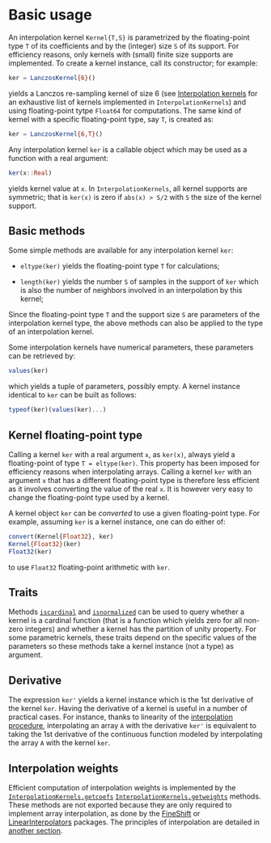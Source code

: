 # Basic usage

An interpolation kernel `Kernel{T,S}` is parametrized by the floating-point
type `T` of its coefficients and by the (integer) size `S` of its support.  For
efficiency reasons, only kernels with (small) finite size supports are
implemented.  To create a kernel instance, call its constructor; for example:

```julia
ker = LanczosKernel{6}()
```

yields a Lanczos re-sampling kernel of size 6 (see [Interpolation
kernels](kernels.md) for an exhaustive list of kernels implemented in
`InterpolationKernels`) and using floating-point tytpe `Float64` for
computations.  The same kind of kernel with a specific floating-point type, say
`T`, is created as:

```julia
ker = LanczosKernel{6,T}()
```

Any interpolation kernel `ker` is a callable object which may be used as a
function with a real argument:

```julia
ker(x::Real)
```

yields kernel value at `x`.  In `InterpolationKernels`, all kernel supports are
symmetric; that is `ker(x)` is zero if `abs(x) > S/2` with `S` the size of the
kernel support.


## Basic methods

Some simple methods are available for any interpolation kernel `ker`:

- `eltype(ker)` yields the floating-point type `T` for calculations;

- `length(ker)` yields the number `S` of samples in the support of `ker` which
  is also the number of neighbors involved in an interpolation by this kernel;

Since the floating-point type `T` and the support size `S` are parameters of
the interpolation kernel type, the above methods can also be applied to the
type of an interpolation kernel.

Some interpolation kernels have numerical parameters, these parameters can be
retrieved by:

```julia
values(ker)
```

which yields a tuple of parameters, possibly empty.  A kernel instance
identical to `ker` can be built as follows:

```julia
typeof(ker)(values(ker)...)
```


## Kernel floating-point type

Calling a kernel `ker` with a real argument `x`, as `ker(x)`, always yield a
floating-point of type `T = eltype(ker)`.  This property has been imposed for
efficiency reasons when interpolating arrays.  Calling a kernel `ker` with an
argument `x` that has a different floating-point type is therefore less
efficient as it involves converting the value of the real `x`.  It is however
very easy to change the floating-point type used by a kernel.

A kernel object `ker` can be *converted* to use a given floating-point type.
For example, assuming `ker` is a kernel instance, one can do either of:

```julia
convert(Kernel{Float32}, ker)
Kernel{Float32}(ker)
Float32(ker)
```

to use `Float32` floating-point arithmetic with `ker`.


## Traits

Methods [`iscardinal`](@ref) and [`isnormalized`](@ref) can be used to query
whether a kernel is a cardinal function (that is a function which yields zero
for all non-zero integers) and whether a kernel has the partition of unity
property.  For some parametric kernels, these traits depend on the specific
values of the parameters so these methods take a kernel instance (not a type)
as argument.


## Derivative

The expression `ker'` yields a kernel instance which is the 1st derivative of
the kernel `ker`.  Having the derivative of a kernel is useful in a number of
practical cases.  For instance, thanks to linearity of the [interpolation
procedure](interpolation.md), interpolating an array `A` with the derivative
`ker'` is equivalent to taking the 1st derivative of the continuous function
modeled by interpolating the array `A` with the kernel `ker`.


## Interpolation weights

Efficient computation of interpolation weights is implemented by the
[`InterpolationKernels.getcoefs`](@ref)
[`InterpolationKernels.getweights`](@ref) methods.  These methods are not
exported because they are only required to implement array interpolation, as
done by the [FineShift](https://github.com/emmt/FineShift.jl) or
[LinearInterpolators](https://github.com/emmt/LinearInterpolators.jl) packages.
The principles of interpolation are detailed in [another
section](interpolation.md).
